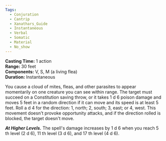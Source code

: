 ```yaml
---
Tags:
  - Conjuration
  - Cantrip
  - Xanathars_Guide
  - Instantaneous
  - Verbal
  - Somatic
  - Material
  - No_show
---
```


**Casting Time:** 1 action  
**Range:** 30 feet  
**Components:** V, S, M (a living flea)  
**Duration:** Instantaneous

You cause a cloud of mites, fleas, and other parasites to appear momentarily on one creature you can see within range. The target must succeed on a Constitution saving throw, or it takes 1 d 6 poison damage and moves 5 feet in a random direction if it can move and its speed is at least 5 feet. Roll a d 4 for the direction: 1, north; 2, south; 3, east; or 4, west. This movement doesn't provoke opportunity attacks, and if the direction rolled is blocked, the target doesn't move.

**_At Higher Levels._** The spell's damage increases by 1 d 6 when you reach 5 th level (2 d 6), 11 th level (3 d 6), and 17 th level (4 d 6).